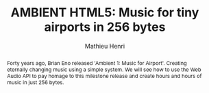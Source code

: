 --- 
  title: "AMBIENT HTML5: Music for tiny airports in 256 bytes" 
  abstract: "Forty years ago, Brian Eno released 'Ambient 1: Music for Airport'. Creating eternally changing music using a simple system. We will see how to use the Web Audio API to pay homage to this milestone release and create hours and hours of music in just 256 bytes." 
  address: "Berlin" 
  author: "Mathieu Henri" 
  booktitle: "Proceedings of the International Web Audio Conference" 
  editor: "Jan Monschke, Christoph Guttandin, Norbert Schnell, Thomas Jenkinson, Jack Schaedler" 
  month: "Proceedings of the International Web Audio Conference"
  pages: "" 
  publisher: "TU Berlin" 
  series: "WAC '18"
  type: "Video"  
  year: "2018" 
  id: "2018_vid1" 
  tags: year2018
  media: https://www.youtube.com/watch?v=Lxho0sjXrKY 
  pdflink: /_data/papers/pdf/2018/2018_vid1.pdf
  ISSN: 2663-5844
---